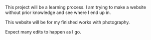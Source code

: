 This project will be a learning process. I am trying to make a website without prior knowledge and see where I end up in.

This website will be for my finished works with photography.

Expect many edits to happen as I go.
